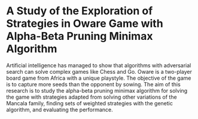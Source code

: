 # A Study of the Exploration of Strategies in Oware Game with Alpha-Beta Pruning Minimax Algorithm
Artificial intelligence has managed to show that algorithms with adversarial search can solve complex games like Chess and Go. Oware is a two-player board game from Africa with a unique playstyle. The objective of the game is to capture more seeds than the opponent by sowing. The aim of this research is to study the alpha-beta pruning minimax algorithm for solving the game with strategies adapted from solving other variations of the Mancala family, finding sets of weighted strategies with the genetic algorithm, and evaluating the performance.
